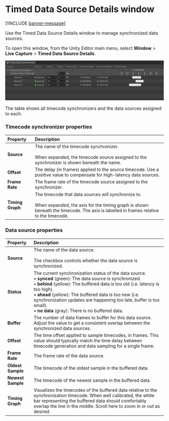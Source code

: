 # Timed Data Source Details window

[!INCLUDE [banner-message](banner-message.md)]

Use the Timed Data Source Details window to manage synchronized data sources.

To open this window, from the Unity Editor main menu, select **Window** > **Live Capture** > **Timed Data Source Details**.

![Take Recorder Window](images/ref-window-data-source-details.png)

The table shows all timecode synchronizers and the data sources assigned to each.

### Timecode synchronizer properties

| Property           | Description                                                                                                                                                                                                                                                                                                                             |
|:-------------------|:----------------------------------------------------------------------------------------------------------------------------------------------------------------------------------------------------------------------------------------------------------------------------------------------------------------------------------------|
| **Source**         | The name of the timecode synchronizer.<br/><br/>When expanded, the timecode source assigned to the synchronizer is shown beneath the name.                                                                                                                                                                                              |
| **Offset**         | The delay (in frames) applied to the source timecode. Use a positive value to compensate for high-latency data sources.                                                                                                                                                                                                                 |
| **Frame Rate**     | The frame rate of the timecode source assigned to the synchronizer.                                                                                                                                                                                                                                                                     |
| **Timing Graph**   | The timecode that data sources will synchronize to.<br/><br/>When expanded, the axis for the timing graph is shown beneath the timecode. The axis is labelled in frames relative to the timecode.                                                                                                                                       |

### Data source properties

| Property          | Description                                                                                                                                                                                                                                                                                                                                                                                   |
|:------------------|:----------------------------------------------------------------------------------------------------------------------------------------------------------------------------------------------------------------------------------------------------------------------------------------------------------------------------------------------------------------------------------------------|
| **Source**        | The name of the data source.<br/><br/>The checkbox controls whether the data source is synchronized.                                                                                                                                                                                                                                                                                          |
| **Status**        | The current synchronization status of the data source.<br/>• **synced** (green): The data source is synchronized.<br/>• **behind** (yellow): The buffered data is too old (i.e. latency is too high).<br/>• **ahead** (yellow): The buffered data is too new (i.e. synchronization updates are happening too late, buffer is too small).<br/>• **no data** (gray): There is no buffered data. |
| **Buffer**        | The number of data frames to buffer for this data source. Adjust the value to get a consistent overlap between the synchronized data sources.                                                                                                                                                                                                                                                 |
| **Offset**        | The time offset applied to sample timecodes, in frames. This value should typically match the time delay between timecode generation and data sampling for a single frame.                                                                                                                                                                                                                    |
| **Frame Rate**    | The frame rate of the data source.                                                                                                                                                                                                                                                                                                                                                            |
| **Oldest Sample** | The timecode of the oldest sample in the buffered data.                                                                                                                                                                                                                                                                                                                                       |
| **Newest Sample** | The timecode of the newest sample in the buffered data.                                                                                                                                                                                                                                                                                                                                       |
| **Timing Graph**  | Visualizes the timecodes of the buffered data relative to the synchronization timecode. When well calibrated, the white bar representing the buffered data should comfortably overlap the line in the middle. Scroll here to zoom in or out as desired.                                                                                                                                       |
